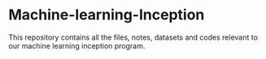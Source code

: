 # Machine-learning-Inception
This repository contains all the files, notes, datasets and codes relevant to our machine learning inception program.

